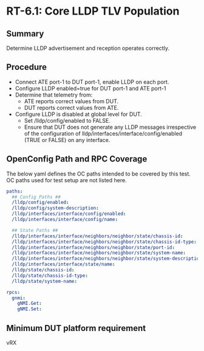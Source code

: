 # RT-6.1: Core LLDP TLV Population

## Summary

Determine LLDP advertisement and reception operates correctly.

## Procedure

*   Connect ATE port-1 to DUT port-1, enable LLDP on each port.
*   Configure LLDP enabled=true for DUT port-1 and ATE port-1
*   Determine that telemetry from:
    *   ATE reports correct values from DUT.
    *   DUT reports correct values from ATE.
*   Configure LLDP is disabled at global level for DUT.
    *   Set /lldp/config/enabled to FALSE.
    *   Ensure that DUT does not generate any LLDP messages irrespective of the
        configuration of lldp/interfaces/interface/config/enabled (TRUE or
        FALSE) on any interface.

## OpenConfig Path and RPC Coverage

The below yaml defines the OC paths intended to be covered by this test.  OC paths used for test setup are not listed here.

```yaml
paths:
  ## Config Paths ##
  /lldp/config/enabled:
  /lldp/config/system-description:
  /lldp/interfaces/interface/config/enabled:
  /lldp/interfaces/interface/config/name:

  ## State Paths ##
  /lldp/interfaces/interface/neighbors/neighbor/state/chassis-id:
  /lldp/interfaces/interface/neighbors/neighbor/state/chassis-id-type:
  /lldp/interfaces/interface/neighbors/neighbor/state/port-id:
  /lldp/interfaces/interface/neighbors/neighbor/state/system-name:
  /lldp/interfaces/interface/neighbors/neighbor/state/system-description:
  /lldp/interfaces/interface/state/name:
  /lldp/state/chassis-id:
  /lldp/state/chassis-id-type:
  /lldp/state/system-name:

rpcs:
  gnmi:
    gNMI.Get:
    gNMI.Set:

```

## Minimum DUT platform requirement

vRX
